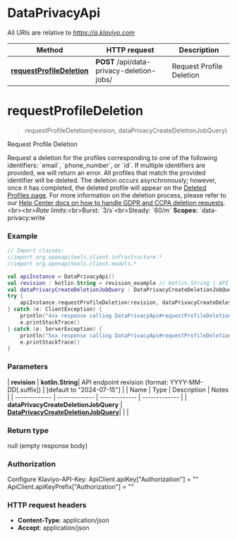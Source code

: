 # DataPrivacyApi

All URIs are relative to *https://a.klaviyo.com*

| Method | HTTP request | Description |
| ------------- | ------------- | ------------- |
| [**requestProfileDeletion**](DataPrivacyApi.md#requestProfileDeletion) | **POST** /api/data-privacy-deletion-jobs/ | Request Profile Deletion |


<a id="requestProfileDeletion"></a>
# **requestProfileDeletion**
> requestProfileDeletion(revision, dataPrivacyCreateDeletionJobQuery)

Request Profile Deletion

Request a deletion for the profiles corresponding to one of the following identifiers: &#x60;email&#x60;, &#x60;phone_number&#x60;, or &#x60;id&#x60;. If multiple identifiers are provided, we will return an error.  All profiles that match the provided identifier will be deleted.  The deletion occurs asynchronously; however, once it has completed, the deleted profile will appear on the [Deleted Profiles page](https://www.klaviyo.com/account/deleted).  For more information on the deletion process, please refer to our [Help Center docs on how to handle GDPR and CCPA deletion requests](https://help.klaviyo.com/hc/en-us/articles/360004217631-How-to-Handle-GDPR-Requests#record-gdpr-and-ccpa%20%20-deletion-requests2).&lt;br&gt;&lt;br&gt;*Rate limits*:&lt;br&gt;Burst: &#x60;3/s&#x60;&lt;br&gt;Steady: &#x60;60/m&#x60;  **Scopes:** &#x60;data-privacy:write&#x60;

### Example
```kotlin
// Import classes:
//import org.openapitools.client.infrastructure.*
//import org.openapitools.client.models.*

val apiInstance = DataPrivacyApi()
val revision : kotlin.String = revision_example // kotlin.String | API endpoint revision (format: YYYY-MM-DD[.suffix])
val dataPrivacyCreateDeletionJobQuery : DataPrivacyCreateDeletionJobQuery =  // DataPrivacyCreateDeletionJobQuery | 
try {
    apiInstance.requestProfileDeletion(revision, dataPrivacyCreateDeletionJobQuery)
} catch (e: ClientException) {
    println("4xx response calling DataPrivacyApi#requestProfileDeletion")
    e.printStackTrace()
} catch (e: ServerException) {
    println("5xx response calling DataPrivacyApi#requestProfileDeletion")
    e.printStackTrace()
}
```

### Parameters
| **revision** | **kotlin.String**| API endpoint revision (format: YYYY-MM-DD[.suffix]) | [default to &quot;2024-07-15&quot;] |
| Name | Type | Description  | Notes |
| ------------- | ------------- | ------------- | ------------- |
| **dataPrivacyCreateDeletionJobQuery** | [**DataPrivacyCreateDeletionJobQuery**](DataPrivacyCreateDeletionJobQuery.md)|  | |

### Return type

null (empty response body)

### Authorization


Configure Klaviyo-API-Key:
    ApiClient.apiKey["Authorization"] = ""
    ApiClient.apiKeyPrefix["Authorization"] = ""

### HTTP request headers

 - **Content-Type**: application/json
 - **Accept**: application/json

